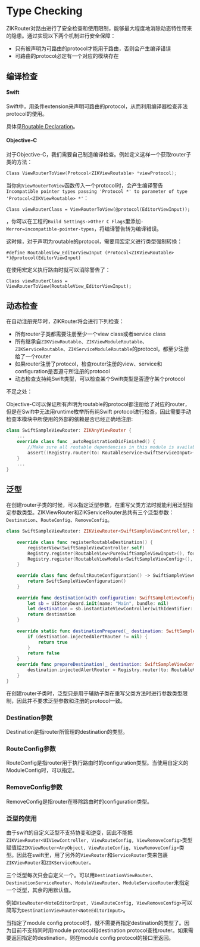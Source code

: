 # Type Checking

ZIKRouter对路由进行了安全检查和使用限制，能够最大程度地消除动态特性带来的隐患。通过实现以下两个机制进行安全保障：

* 只有被声明为可路由的protocol才能用于路由，否则会产生编译错误
* 可路由的protocol必定有一个对应的模块存在

## 编译检查

#### Swift

Swift中，用条件extension来声明可路由的protocol，从而利用编译器检查非法protocol的使用。

具体见[Routable Declaration](RoutableDeclaration.md#Routable)。

#### Objective-C

对于Objective-C，我们需要自己制造编译检查。例如定义这样一个获取router子类的方法：

```objectivec
Class ViewRouterToView(Protocol<ZIKViewRoutable> *viewProtocol);
```
当你向`ViewRouterToView`函数传入一个protocol时，会产生编译警告`Incompatible pointer types passing 'Protocol *' to parameter of type 'Protocol<ZIKViewRoutable> *'`：

```
Class viewRouterClass = ViewRouterToView(@protocol(EditorViewInput));
```
，你可以在工程的`Build Settings->Other C Flags`里添加`-Werror=incompatible-pointer-types`，将编译警告转为编译错误。

这时候，对于声明为routable的protocol，需要用宏定义进行类型强制转换：

```
#define RoutableView_EditorViewInput (Protocol<ZIKViewRoutable> *)@protocol(EditorViewInput)
```
在使用宏定义执行路由时就可以消除警告了：

```
Class viewRouterClass = ViewRouterToView(RoutableView_EditorViewInput);
```

## 动态检查

在自动注册完毕时，ZIKRouter将会进行下列检查：

* 所有router子类都需要注册至少一个view class或者service class
* 所有继承自`ZIKViewRoutable`、`ZIKViewModuleRoutable`、`ZIKServiceRoutable`、`ZIKServiceModuleRoutable`的protocol，都至少注册给了一个router
* 如果router注册了protocol，检查router注册的view、service和configuration是否遵守所注册的protocol
* 动态检查支持纯Swift类型，可以检查某个Swift类型是否遵守某个protocol

不足之处：

Objective-C可以保证所有声明为routable的protocol都注册给了对应的router，但是在Swift中无法用runtime枚举所有纯Swift protocol进行检查，因此需要手动检查本模块中所使用的外部的依赖是否已经正确地注册:

```swift
class SwiftSampleViewRouter: ZIKAnyViewRouter {
    ...
    override class func _autoRegistrationDidFinished() {
        //Make sure all routable dependencies in this module is available.
        assert((Registry.router(to: RoutableService<SwiftServiceInput>()) != nil))
    }
    ...
}

```

## 泛型

在创建router子类的时候，可以指定泛型参数，在重写父类方法时就能利用泛型指定参数类型。ZIKViewRouter和ZIKServiceRouter总共有三个泛型参数：`Destination`、`RouteConfig`、`RemoveConfig`。

```swift
class SwiftSampleViewRouter: ZIKViewRouter<SwiftSampleViewController, SwiftSampleViewConfiguration, ZIKViewRemoveConfiguration> {
    
    override class func registerRoutableDestination() {
        registerView(SwiftSampleViewController.self)
        Registry.register(RoutableView<PureSwiftSampleViewInput>(), forRouter: self)
        Registry.register(RoutableViewModule<SwiftSampleViewConfig>(), forRouter: self)
    }
    
    override class func defaultRouteConfiguration() -> SwiftSampleViewConfiguration {
        return SwiftSampleViewConfiguration()
    }
    
    override func destination(with configuration: SwiftSampleViewConfiguration) -> SwiftSampleViewController? {
        let sb = UIStoryboard.init(name: "Main", bundle: nil)
        let destination = sb.instantiateViewController(withIdentifier: "SwiftSampleViewController") as! SwiftSampleViewController
        return destination
    }
    
    override static func destinationPrepared(_ destination: SwiftSampleViewController) -> Bool {
        if (destination.injectedAlertRouter != nil) {
            return true
        }
        return false
    }
    override func prepareDestination(_ destination: SwiftSampleViewController, configuration: ZIKViewRouteConfiguration) {
        destination.injectedAlertRouter = Registry.router(to: RoutableViewModule<ZIKCompatibleAlertConfigProtocol>())
    }
}
```

在创建router子类时，泛型只是用于辅助子类在重写父类方法时进行参数类型限制，因此并不要求泛型参数和注册的protocol一致。

### Destination参数

Destination是指router所管理的destination的类型。

### RouteConfig参数

RouteConfig是指router用于执行路由时的configuration类型。当使用自定义的ModuleConfig时，可以指定。

### RemoveConfig参数

RemoveConfig是指router在移除路由时的configuration类型。

### 泛型的使用

由于swift的自定义泛型不支持协变和逆变，因此不能把`ZIKViewRouter<UIViewController, ViewRouteConfig, ViewRemoveConfig>`类型赋值给`ZIKViewRouter<AnyObject, ViewRouteConfig, ViewRemoveConfig>`类型。因此在swift里，用了另外的`ViewRouter`和`ServiceRouter`类来包裹`ZIKViewRouter`和`ZIKServiceRouter`。

三个泛型每次只会自定义一个。可以用`DestinationViewRouter`、`DestinationServiceRouter`、`ModuleViewRouter`、`ModuleServiceRouter`来指定一个泛型，其余的用默认值。

例如`ViewRouter<NoteEditorInput, ViewRouteConfig, ViewRemoveConfig>`可以简写为`DestinationViewRouter<NoteEditorInput>`。

当指定了module config protocol时，就不需要再指定destination的类型了。因为目前不支持同时用module protocol和destination protocol查找router。如果需要返回指定的destination，则在module config protocol的接口里返回。